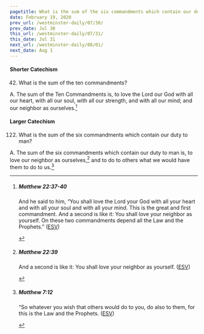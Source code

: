 ```yaml
---
pagetitle: What is the sum of the six commandments which contain our duty to man?
date: February 19, 2020
prev_url: /westminster-daily/07/30/
prev_date: Jul 30
this_url: /westminster-daily/07/31/
this_date: Jul 31
next_url: /westminster-daily/08/01/
next_date: Aug 1
---
```


#### Shorter Catechism

42. What is the sum of the ten commandments?

A. The sum of the Ten Commandments is, to love the Lord our God with all our heart, with all our soul, with all our strength, and with all our mind; and our neighbor as ourselves.[^fnref:wsc1]


[^fnref:wsc1]: <div class="esv"><h5>Matthew 22:37-40</h5> <div class="esv-text"><p id="p40022037.01-1">And he said to him, <span class="woc">&#8220;You shall love the Lord your God with all your heart and with all your soul and with all your mind.</span> <span class="woc">This is the great and first commandment.</span> <span class="woc">And a second is like it: You shall love your neighbor as yourself.</span> <span class="woc">On these two commandments depend all the Law and the Prophets.&#8221;</span>  (<a href="http://www.esv.org" class="copyright">ESV</a>)</p> </div> </div>


#### Larger Catechism

122. What is the sum of the six commandments which contain our duty to man?

A. The sum of the six commandments which contain our duty to man is, to love our neighbor as ourselves,[^fnref:wlc1] and to do to others what we would have them to do to us.[^fnref:wlc2]


[^fnref:wlc1]: <div class="esv"><h5>Matthew 22:39</h5> <div class="esv-text"><p id="p40022039.01-1"><span class="woc">And a second is like it: You shall love your neighbor as yourself.</span>  (<a href="http://www.esv.org" class="copyright">ESV</a>)</p> </div> </div>

[^fnref:wlc2]: <div class="esv"><h5>Matthew 7:12</h5> <div class="esv-text"> <p id="p40007012.04-1"><span class="woc">&#8220;So whatever you wish that others would do to you, do also to them, for this is the Law and the Prophets.</span>  (<a href="http://www.esv.org" class="copyright">ESV</a>)</p> </div> </div>

